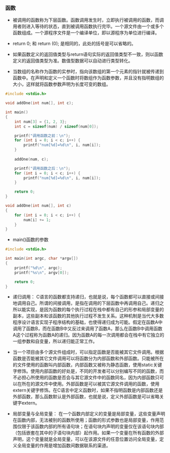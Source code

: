 ### 函数

* 被调用的函数称为下层函数。函数调用发生时，立即执行被调用的函数，而调用者则进入等待的状态，直到被调用函数执行完毕。一个源文件由一个或多个函数组成。一个源程序文件是一个编译单位，即以源程序为单位进行编译。

* return 0; 和 return (0); 是相同的，此处的括号是可以省略的。

* 如果函数定义的返回值类型与return语句实际的返回值类型不一致，则以函数定义的返回值类型为准。数值型数据可以自动进行类型转化。

* 当数组的名称作为函数的实参时，指向该数组的第一个元素的指针就被传递到函数中。在声明和定义一个函数时将数组作为函数参数，并且没有指明数组的大小，这样就将函数参数声明为长度可变的数组。
```c
#include <stdio.h>

void addOne(int num[], int c); 

int main()
{
    int num[3] = {1, 2, 3}; 
    int c = sizeof(num) / sizeof(num[0]);

    printf("调用函数之前：\n");
    for (int i = 0; i < c; i++) {
        printf("num[%d]=%d\n", i, num[i]);
    }   
    
    addOne(num, c); 

    printf("调用函数之后：\n");
    for (int i = 0; i < c; i++) {
        printf("num[%d]=%d\n", i, num[i]);
    }   

    return 0;
}

void addOne(int num[], int c)
{
    for (int i = 0; i < c; i++) {
        num[i] += 1;
    }   
}

```

* main()函数的参数
```c
#include <stdio.h>

int main(int argc, char *argv[])
{
    printf("%d\n", argc);
    printf("%s\n", argv[0]);

    return 0;
}
```

* 递归调用： C语言的函数都支持递归，也就是说，每个函数都可以直接或间接地调用自己。所谓的间接调用，是指在调用的下层函数中再调用自己。递归之所以能实现，是因为函数的每个执行过程在栈中都有自己的形参和局部变量的副本，这些副本和该函数的其他执行过程不发生关系。这种机制是当代大多数程序设计语言实现子程序结构的基础，也使得递归成为可能。假定在函数A中调用了函数B，而在函数B中又反过来调用了函数A，那么在函数B中调用函数A这个过程称为函数A的递归。因为函数A的每一次调用都会在栈中有它独立的一组参数和自变量，所以递归能正常工作。

* 当一个项目由多个源文件组成时，可以指定函数是否能被其它文件调用。根据函数是否能被其它文件调用可以将函数分为内部函数和外部函数。只能被所在的文件使用的函数叫内部函数，内部函数又被称为静态函数，使用static关键字修饰。使用内部函数的好处是，不同的开发者可以分别编写不同的函数，而不必担心所使用的函数是否会与其它源文件中的函数同名，因为内部函数只可以在所在的源文件中使用。外部函数是可以被其它源文件调用的函数，使用extern关键字修饰。在C语言中定义函数时，如果不指明函数是内部函数还是外部函数，那么函数默认是外部函数，也就是说，定义外部函数是可以省略关键字extern。

* 局部变量与全局变量： 在一个函数内部定义的变量是局部变量，这些变量声明在函数内部，无法被别的函数所使用；函数的形式参数也是局部变量，作用范围仅限于该函数内部的所有语句块；在语句块内声明的变量仅在该语句块内部（包括嵌套在其中的子语句块内部）起作用。如果一个变量在所有函数的外部声明，这个变量就是全局变量，可以在该源文件的任意位置访问全局变量，定义全局变量的作用是增加函数间数据联系的渠道。
